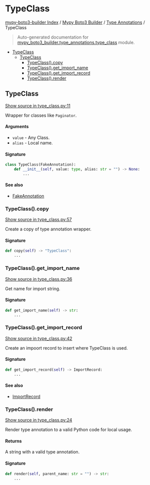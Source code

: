 # TypeClass

[mypy-boto3-builder Index](../../README.md#mypy-boto3-builder-index) /
[Mypy Boto3 Builder](../index.md#mypy-boto3-builder) /
[Type Annotations](./index.md#type-annotations) /
TypeClass

> Auto-generated documentation for [mypy_boto3_builder.type_annotations.type_class](https://github.com/youtype/mypy_boto3_builder/blob/main/mypy_boto3_builder/type_annotations/type_class.py) module.

- [TypeClass](#typeclass)
  - [TypeClass](#typeclass-1)
    - [TypeClass().copy](#typeclass()copy)
    - [TypeClass().get_import_name](#typeclass()get_import_name)
    - [TypeClass().get_import_record](#typeclass()get_import_record)
    - [TypeClass().render](#typeclass()render)

## TypeClass

[Show source in type_class.py:11](https://github.com/youtype/mypy_boto3_builder/blob/main/mypy_boto3_builder/type_annotations/type_class.py#L11)

Wrapper for classes like `Paginator`.

#### Arguments

- `value` - Any Class.
- `alias` - Local name.

#### Signature

```python
class TypeClass(FakeAnnotation):
    def __init__(self, value: type, alias: str = "") -> None:
        ...
```

#### See also

- [FakeAnnotation](./fake_annotation.md#fakeannotation)

### TypeClass().copy

[Show source in type_class.py:57](https://github.com/youtype/mypy_boto3_builder/blob/main/mypy_boto3_builder/type_annotations/type_class.py#L57)

Create a copy of type annotation wrapper.

#### Signature

```python
def copy(self) -> "TypeClass":
    ...
```

### TypeClass().get_import_name

[Show source in type_class.py:36](https://github.com/youtype/mypy_boto3_builder/blob/main/mypy_boto3_builder/type_annotations/type_class.py#L36)

Get name for import string.

#### Signature

```python
def get_import_name(self) -> str:
    ...
```

### TypeClass().get_import_record

[Show source in type_class.py:42](https://github.com/youtype/mypy_boto3_builder/blob/main/mypy_boto3_builder/type_annotations/type_class.py#L42)

Create an impoort record to insert where TypeClass is used.

#### Signature

```python
def get_import_record(self) -> ImportRecord:
    ...
```

#### See also

- [ImportRecord](../import_helpers/import_record.md#importrecord)

### TypeClass().render

[Show source in type_class.py:24](https://github.com/youtype/mypy_boto3_builder/blob/main/mypy_boto3_builder/type_annotations/type_class.py#L24)

Render type annotation to a valid Python code for local usage.

#### Returns

A string with a valid type annotation.

#### Signature

```python
def render(self, parent_name: str = "") -> str:
    ...
```


